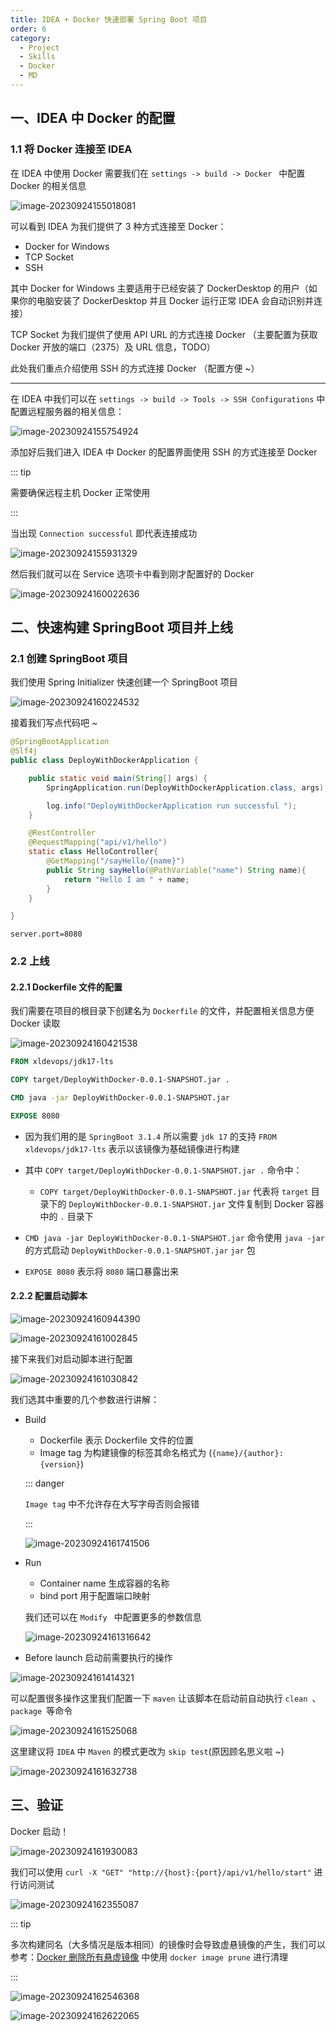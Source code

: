 ```yaml
---
title: IDEA + Docker 快速部署 Spring Boot 项目
order: 6
category:
  - Project
  - Skills
  - Docker
  - MD
---
```


## 一、IDEA 中 Docker 的配置

### 1.1 将 Docker 连接至 IDEA

在 IDEA 中使用 Docker 需要我们在 `settings -> build -> Docker ` 中配置 Docker 的相关信息

![image-20230924155018081](https://yong-gan-niu-niu-1311841992.cos.ap-beijing.myqcloud.com/images/image-20230924155018081.png)

可以看到 IDEA 为我们提供了 3 种方式连接至 Docker：

- Docker for Windows 
- TCP Socket
- SSH

其中 Docker for Windows 主要适用于已经安装了 DockerDesktop 的用户（如果你的电脑安装了 DockerDesktop 并且 Docker 运行正常 IDEA 会自动识别并连接）

TCP Socket 为我们提供了使用 API URL 的方式连接 Docker （主要配置为获取 Docker 开放的端口（2375）及 URL 信息，TODO）

此处我们重点介绍使用 SSH 的方式连接 Docker （配置方便 ~）

---

在 IDEA 中我们可以在 `settings -> build -> Tools -> SSH Configurations` 中配置远程服务器的相关信息：

![image-20230924155754924](https://yong-gan-niu-niu-1311841992.cos.ap-beijing.myqcloud.com/images/image-20230924155754924.png)

添加好后我们进入 IDEA 中 Docker 的配置界面使用 SSH 的方式连接至 Docker 

::: tip

需要确保远程主机 Docker 正常使用

:::

当出现  `Connection successful` 即代表连接成功

![image-20230924155931329](https://yong-gan-niu-niu-1311841992.cos.ap-beijing.myqcloud.com/images/image-20230924155931329.png)

然后我们就可以在 Service 选项卡中看到刚才配置好的 Docker

![image-20230924160022636](https://yong-gan-niu-niu-1311841992.cos.ap-beijing.myqcloud.com/images/image-20230924160022636.png)

## 二、快速构建 SpringBoot 项目并上线

### 2.1 创建 SpringBoot 项目

我们使用 Spring Initializer 快速创建一个 SpringBoot 项目

![image-20230924160224532](https://yong-gan-niu-niu-1311841992.cos.ap-beijing.myqcloud.com/images/image-20230924160224532.png)

接着我们写点代码吧 ~

```java
@SpringBootApplication
@Slf4j
public class DeployWithDockerApplication {

    public static void main(String[] args) {
        SpringApplication.run(DeployWithDockerApplication.class, args);

        log.info("DeployWithDockerApplication run successful ");
    }

    @RestController
    @RequestMapping("api/v1/hello")
    static class HelloController{
        @GetMapping("/sayHello/{name}")
        public String sayHello(@PathVariable("name") String name){
            return "Hello I am " + name;
        }
    }

}
```

```properties
server.port=8080
```

### 2.2 上线

####  2.2.1 Dockerfile 文件的配置

我们需要在项目的根目录下创建名为 `Dockerfile` 的文件，并配置相关信息方便 Docker 读取

![image-20230924160421538](https://yong-gan-niu-niu-1311841992.cos.ap-beijing.myqcloud.com/images/image-20230924160421538.png)

```dockerfile
FROM xldevops/jdk17-lts

COPY target/DeployWithDocker-0.0.1-SNAPSHOT.jar .

CMD java -jar DeployWithDocker-0.0.1-SNAPSHOT.jar

EXPOSE 8080

```

- 因为我们用的是 `SpringBoot 3.1.4` 所以需要 `jdk 17` 的支持 `FROM xldevops/jdk17-lts` 表示以该镜像为基础镜像进行构建

- 其中 `COPY target/DeployWithDocker-0.0.1-SNAPSHOT.jar .` 命令中：
  - `COPY target/DeployWithDocker-0.0.1-SNAPSHOT.jar` 代表将 `target` 目录下的 `DeployWithDocker-0.0.1-SNAPSHOT.jar` 文件复制到 Docker 容器中的 `.` 目录下

- `CMD java -jar DeployWithDocker-0.0.1-SNAPSHOT.jar` 命令使用 `java -jar` 的方式启动 `DeployWithDocker-0.0.1-SNAPSHOT.jar` `jar` 包
- `EXPOSE 8080` 表示将 `8080` 端口暴露出来

#### 2.2.2 配置启动脚本

![image-20230924160944390](https://yong-gan-niu-niu-1311841992.cos.ap-beijing.myqcloud.com/images/image-20230924160944390.png)

![image-20230924161002845](https://yong-gan-niu-niu-1311841992.cos.ap-beijing.myqcloud.com/images/image-20230924161002845.png)

接下来我们对启动脚本进行配置

![image-20230924161030842](https://yong-gan-niu-niu-1311841992.cos.ap-beijing.myqcloud.com/images/image-20230924161030842.png)

我们选其中重要的几个参数进行讲解：

- Build

  - Dockerfile 表示 Dockerfile 文件的位置
  - Image tag 为构建镜像的标签其命名格式为 (`{name}/{author}:{version}`)

  ::: danger

  `Image tag` 中不允许存在大写字母否则会报错

  :::

  ![image-20230924161741506](https://yong-gan-niu-niu-1311841992.cos.ap-beijing.myqcloud.com/images/image-20230924161741506.png)

- Run

  - Container name 生成容器的名称
  - bind port 用于配置端口映射

  我们还可以在 `Modify ` 中配置更多的参数信息

  ![image-20230924161316642](https://yong-gan-niu-niu-1311841992.cos.ap-beijing.myqcloud.com/images/image-20230924161316642.png)

- Before launch  启动前需要执行的操作

![image-20230924161414321](https://yong-gan-niu-niu-1311841992.cos.ap-beijing.myqcloud.com/images/image-20230924161414321.png)

可以配置很多操作这里我们配置一下 `maven` 让该脚本在启动前自动执行 `clean `、`package `等命令

![image-20230924161525068](https://yong-gan-niu-niu-1311841992.cos.ap-beijing.myqcloud.com/images/image-20230924161525068.png)

这里建议将 `IDEA` 中 `Maven` 的模式更改为 `skip test`(原因顾名思义啦 ~)

![image-20230924161632738](https://yong-gan-niu-niu-1311841992.cos.ap-beijing.myqcloud.com/images/image-20230924161632738.png)

## 三、验证

Docker 启动！

![image-20230924161930083](https://yong-gan-niu-niu-1311841992.cos.ap-beijing.myqcloud.com/images/image-20230924161930083.png)

我们可以使用 `curl -X "GET" "http://{host}:{port}/api/v1/hello/start"` 进行访问测试

![image-20230924162355087](https://yong-gan-niu-niu-1311841992.cos.ap-beijing.myqcloud.com/images/image-20230924162355087.png)

::: tip

多次构建同名（大多情况是版本相同）的镜像时会导致虚悬镜像的产生，我们可以参考：[Docker 删除所有悬虚镜像](./docker_05.md) 中使用 `docker image prune` 进行清理

:::

![image-20230924162546368](https://yong-gan-niu-niu-1311841992.cos.ap-beijing.myqcloud.com/images/image-20230924162546368.png)

![image-20230924162622065](https://yong-gan-niu-niu-1311841992.cos.ap-beijing.myqcloud.com/images/image-20230924162622065.png)

